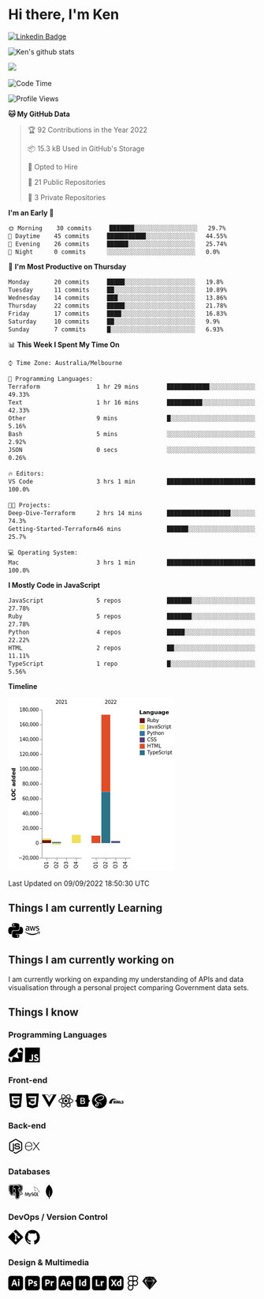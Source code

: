 # Hi there, I'm Ken

[![Linkedin Badge](https://img.shields.io/badge/-kenlivesey-blue?style=flat-square&logo=Linkedin&logoColor=white&link=https://www.linkedin.com/in/kenlivesey)](https://www.linkedin.com/in/kenlivesey)

![Ken's github stats](https://github-readme-stats.vercel.app/api?username=plantdink&show_icons=true&hide=[%22issues%22])

<img src = "https://github-readme-stats.vercel.app/api/top-langs/?username=plantdink&layout=compact">

<!--START_SECTION:waka-->
![Code Time](http://img.shields.io/badge/Code%20Time-801%20hrs-blue)

![Profile Views](http://img.shields.io/badge/Profile%20Views-9-blue)

**🐱 My GitHub Data** 

> 🏆 92 Contributions in the Year 2022
 > 
> 📦 15.3 kB Used in GitHub's Storage 
 > 
> 💼 Opted to Hire
 > 
> 📜 21 Public Repositories 
 > 
> 🔑 3 Private Repositories  
 > 
**I'm an Early 🐤** 

```text
🌞 Morning    30 commits     ███████░░░░░░░░░░░░░░░░░░   29.7% 
🌆 Daytime    45 commits     ███████████░░░░░░░░░░░░░░   44.55% 
🌃 Evening    26 commits     ██████░░░░░░░░░░░░░░░░░░░   25.74% 
🌙 Night      0 commits      ░░░░░░░░░░░░░░░░░░░░░░░░░   0.0%

```
📅 **I'm Most Productive on Thursday** 

```text
Monday       20 commits     █████░░░░░░░░░░░░░░░░░░░░   19.8% 
Tuesday      11 commits     ██░░░░░░░░░░░░░░░░░░░░░░░   10.89% 
Wednesday    14 commits     ███░░░░░░░░░░░░░░░░░░░░░░   13.86% 
Thursday     22 commits     █████░░░░░░░░░░░░░░░░░░░░   21.78% 
Friday       17 commits     ████░░░░░░░░░░░░░░░░░░░░░   16.83% 
Saturday     10 commits     ██░░░░░░░░░░░░░░░░░░░░░░░   9.9% 
Sunday       7 commits      █░░░░░░░░░░░░░░░░░░░░░░░░   6.93%

```


📊 **This Week I Spent My Time On** 

```text
⌚︎ Time Zone: Australia/Melbourne

💬 Programming Languages: 
Terraform                1 hr 29 mins        ████████████░░░░░░░░░░░░░   49.33% 
Text                     1 hr 16 mins        ██████████░░░░░░░░░░░░░░░   42.33% 
Other                    9 mins              █░░░░░░░░░░░░░░░░░░░░░░░░   5.16% 
Bash                     5 mins              ░░░░░░░░░░░░░░░░░░░░░░░░░   2.92% 
JSON                     0 secs              ░░░░░░░░░░░░░░░░░░░░░░░░░   0.26%

🔥 Editors: 
VS Code                  3 hrs 1 min         █████████████████████████   100.0%

🐱‍💻 Projects: 
Deep-Dive-Terraform      2 hrs 14 mins       ██████████████████░░░░░░░   74.3% 
Getting-Started-Terraform46 mins             ██████░░░░░░░░░░░░░░░░░░░   25.7%

💻 Operating System: 
Mac                      3 hrs 1 min         █████████████████████████   100.0%

```

**I Mostly Code in JavaScript** 

```text
JavaScript               5 repos             ███████░░░░░░░░░░░░░░░░░░   27.78% 
Ruby                     5 repos             ███████░░░░░░░░░░░░░░░░░░   27.78% 
Python                   4 repos             █████░░░░░░░░░░░░░░░░░░░░   22.22% 
HTML                     2 repos             ██░░░░░░░░░░░░░░░░░░░░░░░   11.11% 
TypeScript               1 repo              █░░░░░░░░░░░░░░░░░░░░░░░░   5.56%

```


**Timeline**

![Chart not found](https://raw.githubusercontent.com/plantdink/plantdink/main/charts/bar_graph.png) 


 Last Updated on 09/09/2022 18:50:30 UTC
<!--END_SECTION:waka-->

## Things I am currently Learning
<img src = 'https://github.com/plantdink/plantdink/blob/main/images/python.svg' width='30'/>  <img src = 'https://github.com/plantdink/plantdink/blob/main/images/amazonaws.svg' width='30'/>

## Things I am currently working on
I am currently working on expanding my understanding of APIs and data visualisation through a personal project comparing Government data sets.

## Things I know
### Programming Languages
<img src = 'https://github.com/plantdink/plantdink/blob/main/images/ruby.svg' width='30'/>  <img src = 'https://github.com/plantdink/plantdink/blob/main/images/javascript.svg' width='30'/>
### Front-end
<img src = 'https://github.com/plantdink/plantdink/blob/main/images/html5.svg' width='30'/>  <img src = 'https://github.com/plantdink/plantdink/blob/main/images/css3.svg' width='30'/>  <img src = 'https://github.com/plantdink/plantdink/blob/main/images/vue-dot-js.svg' width='30'/>  <img src = 'https://github.com/plantdink/plantdink/blob/main/images/react.svg' width='30'/>  <img src = 'https://github.com/plantdink/plantdink/blob/main/images/bootstrap.svg' width='30'/>  <img src = 'https://github.com/plantdink/plantdink/blob/main/images/sass.svg' width='30'/>  <img src = 'https://github.com/plantdink/plantdink/blob/main/images/rubyonrails.svg' width='30'/>

### Back-end
<img src = 'https://github.com/plantdink/plantdink/blob/main/images/node-dot-js.svg' width='30'/>  <img src = 'https://github.com/plantdink/plantdink/blob/main/images/express.svg' width='30'/>

### Databases
<img src = 'https://github.com/plantdink/plantdink/blob/main/images/postgresql.svg' width='30'/>  <img src = 'https://github.com/plantdink/plantdink/blob/main/images/mysql.svg' width='30'/>  <img src = 'https://github.com/plantdink/plantdink/blob/main/images/mongodb.svg' width='30'/>

### DevOps / Version Control
<img src = 'https://github.com/plantdink/plantdink/blob/main/images/git.svg' width='30'/>  <img src = 'https://github.com/plantdink/plantdink/blob/main/images/github.svg' width='30'/>

### Design & Multimedia
<img src = 'https://github.com/plantdink/plantdink/blob/main/images/adobeillustrator.svg' width='30'/>  <img src = 'https://github.com/plantdink/plantdink/blob/main/images/adobephotoshop.svg' width='30'/>  <img src = 'https://github.com/plantdink/plantdink/blob/main/images/adobepremierepro.svg' width='30'/>  <img src = 'https://github.com/plantdink/plantdink/blob/main/images/adobeaftereffects.svg' width='30'/>  <img src = 'https://github.com/plantdink/plantdink/blob/main/images/adobeindesign.svg' width='30'/>  <img src = 'https://github.com/plantdink/plantdink/blob/main/images/adobelightroom.svg' width='30'/>  <img src = 'https://github.com/plantdink/plantdink/blob/main/images/adobexd.svg' width='30'/>  <img src = 'https://github.com/plantdink/plantdink/blob/main/images/figma.svg' width='30'/>  <img src = 'https://github.com/plantdink/plantdink/blob/main/images/sketch.svg' width='30'/>
